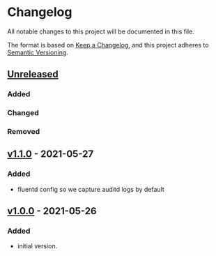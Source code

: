# Changelog
All notable changes to this project will be documented in this file.

The format is based on [Keep a Changelog](https://keepachangelog.com/en/1.0.0/),
and this project adheres to [Semantic Versioning](https://semver.org/spec/v2.0.0.html).

## [Unreleased]

### Added
### Changed
### Removed

## [v1.1.0] - 2021-05-27

### Added
* fluentd config so we capture auditd logs by default

## [v1.0.0] - 2021-05-26
### Added
- initial version.

[Unreleased]: https://github.com/appsembler/auditd_role/compare/v1.1.0...HEAD
[v1.1.0]: https://github.com/appsembler/auditd_role/releases/tag/v1.0.0..v1.1.0
[v1.0.0]: https://github.com/appsembler/auditd_role/releases/tag/v1.0.0
